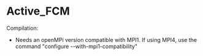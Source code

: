 # Active_FCM

Compilation:
  -  Needs an openMPi version compatible with MPI1. If using MPI4, use the command "configure --with-mpi1-compatibility"
